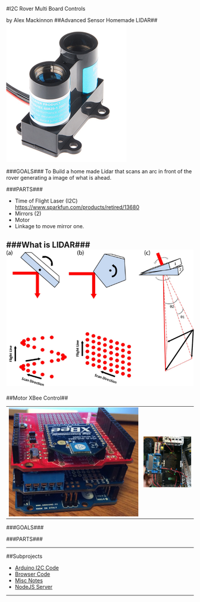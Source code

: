#I2C Rover Multi Board Controls

by Alex Mackinnon
##Advanced Sensor Homemade LIDAR##
![Lidar](https://raw.githubusercontent.com/alexmac131/rover2016/master/images/timeofFlight.jpg)

###GOALS###
To Build a home made Lidar that scans an arc in front of the rover generating a image of what is ahead.


###PARTS###
* Time of Flight Laser (I2C)
https://www.sparkfun.com/products/retired/13680
* Mirrors (2)
* Motor
* Linkage to move mirror one.

###What is LIDAR###
 ![Lidar](https://raw.githubusercontent.com/alexmac131/rover2016/master/images/LIDARMIRRORS.jpg)
---
##Motor XBee Control##
<table>
	<tr>
		<td><img src="https://raw.githubusercontent.com/alexmac131/rover2016/master/images/MotorStack.JPG"></td>
		<td><img src="https://raw.githubusercontent.com/alexmac131/rover2016/master/images/motorControllers.jpg"></td>
	</tr>
</table>

###GOALS###


###PARTS###


___
##Subprojects

+ [Arduino I2C Code](https://github.com/alexmac131/rover2016/tree/master/arduinoCode)
+ [Browser Code](https://github.com/alexmac131/rover2016/tree/master/browserCode)
+ [Misc Notes](https://github.com/alexmac131/rover2016/tree/master/documentation)
+ [NodeJS Server](https://github.com/alexmac131/rover2016/tree/master/nodeJSServer)

---
